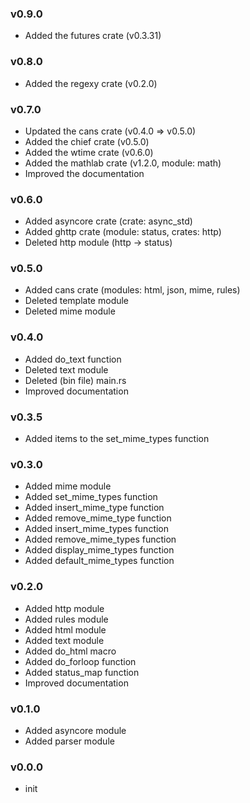 ### v0.9.0

- Added the futures crate (v0.3.31)

### v0.8.0

- Added the regexy crate (v0.2.0)

### v0.7.0

- Updated the cans crate (v0.4.0 => v0.5.0)
- Added the chief crate (v0.5.0)
- Added the wtime crate (v0.6.0)
- Added the mathlab crate (v1.2.0, module: math)
- Improved the documentation

### v0.6.0

- Added asyncore crate (crate: async_std)
- Added ghttp crate (module: status, crates: http)
- Deleted http module (http -> status)

### v0.5.0

- Added cans crate (modules: html, json, mime, rules)
- Deleted template module
- Deleted mime module

### v0.4.0

- Added do_text function
- Deleted text module
- Deleted (bin file) main.rs
- Improved documentation

### v0.3.5

- Added items to the set_mime_types function

### v0.3.0

- Added mime module
- Added set_mime_types function
- Added insert_mime_type function
- Added remove_mime_type function
- Added insert_mime_types function
- Added remove_mime_types function
- Added display_mime_types function
- Added default_mime_types function

### v0.2.0

- Added http module
- Added rules module
- Added html module
- Added text module
- Added do_html macro
- Added do_forloop function
- Added status_map function
- Improved documentation

### v0.1.0

- Added asyncore module
- Added parser module

### v0.0.0

- init
